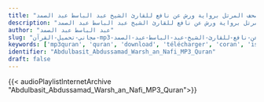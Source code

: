 ```yaml
---
title: "المصحف المرتل برواية ورش عن نافع للقارئ الشيخ عبد الباسط عبد الصمد"
description: "المصحف المرتل برواية ورش عن نافع للقارئ الشيخ عبد الباسط عبد الصمد"
author: "عبد الباسط عبد الصمد"
slug: "مجاني-تحميل-القرآن-mp3-المصحف-المرتل-برواية-ورش-عن-نافع-للقارئ-الشيخ-عبد-الباسط-عبد-الصمد"
keywords: ['mp3quran', 'quran', 'download', 'télécharger', 'coran', 'islam', 'Abdulbasit', 'Abdulsamad', 'Abdulbassit', 'Abdussamad', 'abdoulbassit', 'abdoulbasset', 'abdibassit', 'عبد', 'الباسط', 'عبد', 'الصمد', 'رواية', 'ورش', 'عن', 'نافع', 'قرآن', 'مصحف', 'مرتل', 'مجود', 'القرآن', 'الكريم', 'المصحف', 'المرتل', 'المجود', 'إسلام', 'تحميل']
identifier: "Abdulbasit_Abdussamad_Warsh_an_Nafi_MP3_Quran"
draft: false
---
```


{{< audioPlaylistInternetArchive "Abdulbasit_Abdussamad_Warsh_an_Nafi_MP3_Quran">}}
